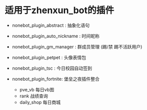 # 适用于zhenxun_bot的插件
- nonebot_plugin_abstract : 抽象化语句
- nonebot_plugin_auto_nickname : 时间昵称
- nonebot_plugin_gm_manager : 群成员管理 (踢/禁 踢不活跃用户)
- nonebot_plugin_petpet : 头像表情包
- nonebot_plugin_tsc : 今日校园自动签到

- nonebot_plugin_fortnite: 堡垒之夜插件整合
  - pve_vb 每日vb图
  - rank 战绩查询
  - daily_shop  每日商城